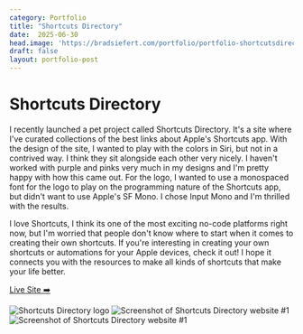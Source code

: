 ```yaml
---
category: Portfolio
title: "Shortcuts Directory"
date:  2025-06-30
head.image: 'https://bradsiefert.com/portfolio/portfolio-shortcutsdirectory-logo.jpg'
draft: false
layout: portfolio-post
---
```


# Shortcuts Directory

I recently launched a pet project called Shortcuts Directory. It's a site where I've curated collections of the best links about Apple's Shortcuts app. With the design of the site, I wanted to play with the colors in Siri, but not in a contrived way. I think they sit alongside each other very nicely. I haven't worked with purple and pinks very much in my designs and I'm pretty happy with how this came out. For the logo, I wanted to use a monospaced font for the logo to play on the programming nature of the Shortcuts app, but didn't want to use Apple's SF Mono. I chose Input Mono and I'm thrilled with the results.

I love Shortcuts, I think its one of the most exciting no-code platforms right now, but I'm worried that people don't know where to start when it comes to creating their own shortcuts. If you're interesting in creating your own shortcuts or automations for your Apple devices, check it out! I hope it connects you with the resources to make all kinds of shortcuts that make your life better.

<a class="btn btn-outline-dark mb-32" target="_blank" href="https://shortcuts.directory">Live Site ➡️</a>

![Shortcuts Directory logo](../portfolio/portfolio-shortcutsdirectory-logo.jpg)
![Screenshot of Shortcuts Directory website #1](../portfolio/portfolio-shortcutsdirectory-site.jpg)
![Screenshot of Shortcuts Directory website #1](../portfolio/portfolio-shortcutsdirectory-site2.jpg)
